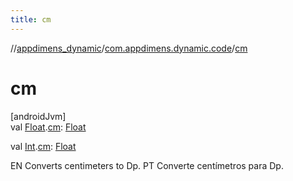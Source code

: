 ```yaml
---
title: cm
---
```

//[appdimens_dynamic](../../index.html)/[com.appdimens.dynamic.code](index.html)/[cm](cm.html)



# cm



[androidJvm]\
val [Float](https://kotlinlang.org/api/core/kotlin-stdlib/kotlin/-float/index.html).[cm](cm.html): [Float](https://kotlinlang.org/api/core/kotlin-stdlib/kotlin/-float/index.html)

val [Int](https://kotlinlang.org/api/core/kotlin-stdlib/kotlin/-int/index.html).[cm](cm.html): [Float](https://kotlinlang.org/api/core/kotlin-stdlib/kotlin/-float/index.html)



EN Converts centimeters to Dp. PT Converte centímetros para Dp.



